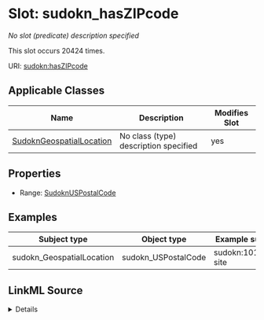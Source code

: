 

# Slot: sudokn_hasZIPcode


_No slot (predicate) description specified_






This slot occurs 20424 times.


URI: [sudokn:hasZIPcode](http://asu.edu/semantics/SUDOKN/hasZIPcode)



<!-- no inheritance hierarchy -->





## Applicable Classes

| Name | Description | Modifies Slot |
| --- | --- | --- |
| [SudoknGeospatialLocation](../classes/SudoknGeospatialLocation.md) | No class (type) description specified |  yes  |







## Properties

* Range: [SudoknUSPostalCode](../classes/SudoknUSPostalCode.md)






## Examples

| Subject type | Object type | Example subject | Example object | Occurrences |
| --- | --- | --- | --- | --- |
| sudokn_GeospatialLocation | sudokn_USPostalCode | sudokn:101PIPE-site | sudokn:101PIPE-site-zip | 20424 |




## LinkML Source

<details>

```yaml
name: sudokn_hasZIPcode
annotations:
  count:
    tag: count
    value: 20424
description: No slot (predicate) description specified
examples:
- object:
    example_object: sudokn:101PIPE-site-zip
    example_object_type: sudokn_USPostalCode
    example_predicate: sudokn:hasZIPcode
    example_subject: sudokn:101PIPE-site
    example_subject_type: sudokn_GeospatialLocation
from_schema: sudokn-kg
rank: 1000
slot_uri: sudokn:hasZIPcode
alias: sudokn_hasZIPcode
domain_of:
- sudokn_GeospatialLocation
range: sudokn_USPostalCode

```
</details>